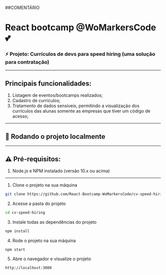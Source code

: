 
##COMENTÁRIO

# React bootcamp @WoMarkersCode 💕
### ⚡️ Projeto: Currículos de devs para speed hiring (uma solução para contratação)

****

## Principais funcionalidades:

1. Listagem de eventos/bootcamps realizados;
2. Cadastro de currículos;
3. Tratamento de dados sensíveis, permitindo a visualização dos currículos das alunas somente as empresas que tiver um código de acesso;

****

## 🚀 Rodando o projeto localmente

****

## ⚠️ Pré-requisitos:

1. Node.js e NPM instalado (versão 10.x ou acima)

****

1. Clone o projeto na sua máquina

```sh
git clone https://github.com/React-Bootcamp-WoMarkersCode/cv-speed-hiring.git
```

2. Acesse a pasta do projeto

```sh
cd cv-speed-hiring
```

3. Instale todas as dependências do projeto

```sh
npm install
```

4. Rode o projeto na sua máquina

```sh
npm start
```

5. Abre o navegador e visualize o projeto

```sh
http://localhost:3000
```

